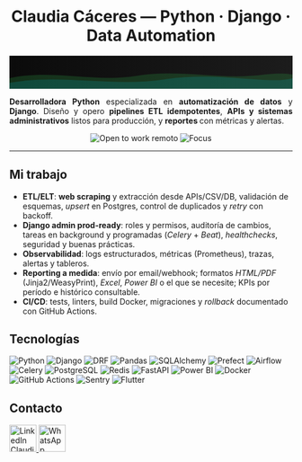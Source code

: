 <div align="center">

  <h1>Claudia Cáceres — Python · Django · Data Automation</h1>

  <!-- Banner -->
  <svg viewBox="0 0 1200 140" width="100%" height="72" role="img" aria-label="Python · Django · ETL · Reporting">
    <defs>
      <linearGradient id="g" x1="0" y1="0" x2="1" y2="0">
        <stop offset="0%" stop-color="#0b0b0b"/>
        <stop offset="100%" stop-color="#1c1c1c"/>
      </linearGradient>
    </defs>
    <rect width="1200" height="140" fill="url(#g)"/>
    <path d="M0,95 C180,55 360,115 540,85 C720,55 900,105 1080,80 C1160,70 1200,80 1200,80 L1200,140 L0,140 Z" fill="#2ea043" opacity="0.25"/>
    <path d="M0,115 C220,75 440,135 660,100 C880,65 1100,125 1200,95 L1200,140 L0,140 Z" fill="#00bcd4" opacity="0.18"/>
  </svg>

  <p style="max-width:860px; text-align:justify">
    <strong>Desarrolladora Python</strong> especializada en <strong>automatización de datos</strong> y <strong>Django</strong>.
    Diseño y opero <strong>pipelines ETL idempotentes</strong>, <strong>APIs y sistemas administrativos</strong> listos para producción,
    y <strong>reportes </strong> con métricas y alertas.
  </p>

  <img src="https://img.shields.io/badge/Open%20to%20work-Remote%20only-black?labelColor=black" alt="Open to work remoto"/>
  <img src="https://img.shields.io/badge/Focus-Automation%2FETL%2C%20Django%2C%20Reporting-black" alt="Focus"/>
</div>

<hr>

<h2>Mi trabajo</h2>
<ul>
  <li><strong>ETL/ELT</strong>: <strong>web scraping</strong> y extracción desde APIs/CSV/DB, validación de esquemas, <em>upsert</em> en Postgres, control de duplicados y <em>retry</em> con backoff.</li>
  <li><strong>Django admin prod-ready</strong>: roles y permisos, auditoría de cambios, tareas en background y programadas (<em>Celery</em> + <em>Beat</em>), <em>healthchecks</em>, seguridad y buenas prácticas.</li>
  <li><strong>Observabilidad</strong>: logs estructurados, métricas (Prometheus), trazas, alertas y tableros.</li>
  <li><strong>Reporting a medida</strong>: envío por email/webhook; formatos <em>HTML/PDF</em> (Jinja2/WeasyPrint), <em>Excel</em>, <em>Power BI</em> o el que se necesite; KPIs por período e histórico consultable.</li>
  <li><strong>CI/CD</strong>: tests, linters, build Docker, migraciones y <em>rollback</em> documentado con GitHub Actions.</li>
</ul>

<h2>Tecnologías</h2>
<p>
  <img src="https://img.shields.io/badge/Python-black?logo=python&logoColor=3e7aaa&color=black" alt="Python"/>
  <img src="https://img.shields.io/badge/Django-black?logo=django&logoColor=ffffff&color=black" alt="Django"/>
  <img src="https://img.shields.io/badge/DRF-black?logo=django&logoColor=ffffff&color=black" alt="DRF"/>
  <img src="https://img.shields.io/badge/Pandas-black?logo=pandas&logoColor=white&color=black" alt="Pandas"/>
  <img src="https://img.shields.io/badge/SQLAlchemy-black?color=black" alt="SQLAlchemy"/>
  <img src="https://img.shields.io/badge/Prefect-black?logo=prefect&logoColor=white&color=black" alt="Prefect"/>
  <img src="https://img.shields.io/badge/Airflow-black?logo=apache-airflow&logoColor=white&color=black" alt="Airflow"/>
  <img src="https://img.shields.io/badge/Celery-black?color=black" alt="Celery"/>
  <img src="https://img.shields.io/badge/PostgreSQL-black?logo=postgresql&logoColor=336791&color=black" alt="PostgreSQL"/>
  <img src="https://img.shields.io/badge/Redis-black?logo=redis&logoColor=dc382d&color=black" alt="Redis"/>
  <img src="https://img.shields.io/badge/FastAPI-black?logo=fastapi&logoColor=009688&color=black" alt="FastAPI"/>
  <img src="https://img.shields.io/badge/Power%20BI-black?logo=powerbi&logoColor=fec900&color=black" alt="Power BI"/>
  <img src="https://img.shields.io/badge/Docker-black?logo=docker&logoColor=0db7ed&color=black" alt="Docker"/>
  <img src="https://img.shields.io/badge/GitHub%20Actions-black?logo=githubactions&logoColor=2088FF&color=black" alt="GitHub Actions"/>
  <img src="https://img.shields.io/badge/Sentry-black?logo=sentry&logoColor=white&color=black" alt="Sentry"/>
  <img src="https://img.shields.io/badge/Flutter-black?logo=flutter&logoColor=02569B&color=black" alt="Flutter"/>
</p>

<h2>Contacto</h2>
<p>
  <a href="https://www.linkedin.com/in/claudiacaceresv/" aria-label="LinkedIn">
    <img width="48" height="48" src="https://img.icons8.com/color/48/linkedin-circled--v1.png" alt="LinkedIn Claudia Cáceres"/>
  </a>
  <a href="https://api.whatsapp.com/send?phone=5491124831343" aria-label="WhatsApp">
    <img width="48" height="48" src="https://img.icons8.com/color/48/whatsapp--v1.png" alt="WhatsApp Claudia Cáceres"/>
  </a>
</p>

<!-- SEO: Python, Django, Developer, Data Automation, ETL, ELT, Backend, REST API, Prefect, Airflow, Celery, PostgreSQL, Redis, FastAPI, Reporting, PDF, HTML, Observability, CI/CD, GitHub Actions, Power BI, Remote, USD, EUR -->
